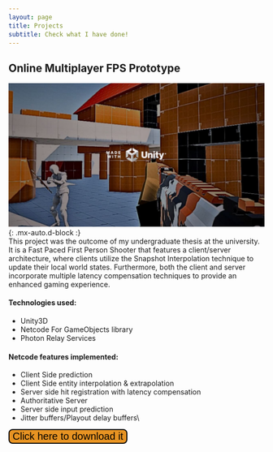 ```yaml
---
layout: page
title: Projects
subtitle: Check what I have done!
---
```


## Online Multiplayer FPS Prototype
![Online Multiplayer FPS Prototype cover image](/assets/img/online-multiplayer-FPS-prototype-cover-image.JPG){: .mx-auto.d-block :}\
This project was the outcome of my undergraduate thesis at the university. It is a Fast Paced First Person Shooter that features a client/server architecture, where clients utilize the Snapshot Interpolation technique to update their local world states. Furthermore, both the client and server incorporate multiple latency compensation techniques to provide an enhanced gaming experience.

#### Technologies used:
- Unity3D
- Netcode For GameObjects library
- Photon Relay Services

#### Netcode features implemented:
- Client Side prediction
- Client Side entity interpolation & extrapolation
- Server side hit registration with latency compensation
- Authoritative Server
- Server side input prediction
- Jitter buffers/Playout delay buffers\

<button name="button" onclick="window.location.href = 'https://danieljimenezmorales.itch.io/online-multiplayer-fps-prototype';" style="border-radius: 8px; background-color: #E79322; border: 2px solid black; font-size: 20px">Click here to download it</button>